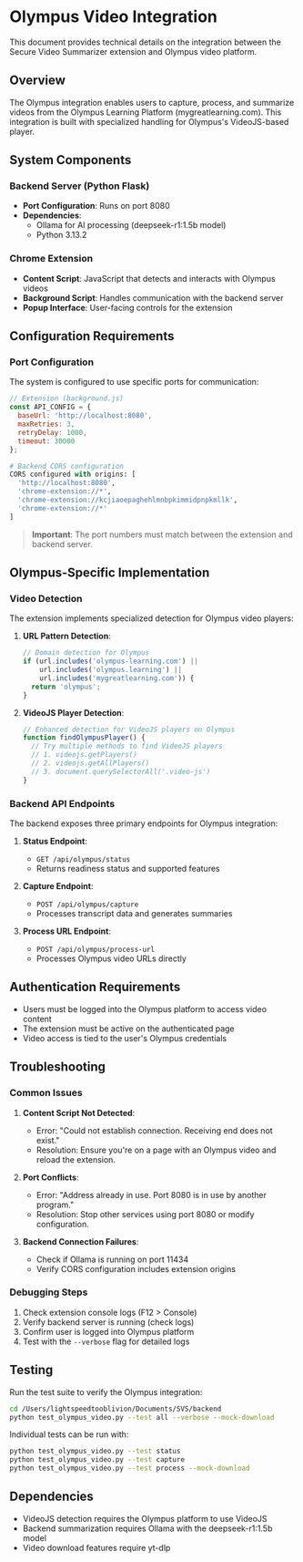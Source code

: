 # Olympus Video Integration

This document provides technical details on the integration between the Secure Video Summarizer extension and Olympus video platform.

## Overview

The Olympus integration enables users to capture, process, and summarize videos from the Olympus Learning Platform (mygreatlearning.com). This integration is built with specialized handling for Olympus's VideoJS-based player.

## System Components

### Backend Server (Python Flask)

- **Port Configuration**: Runs on port 8080
- **Dependencies**: 
  - Ollama for AI processing (deepseek-r1:1.5b model)
  - Python 3.13.2

### Chrome Extension

- **Content Script**: JavaScript that detects and interacts with Olympus videos
- **Background Script**: Handles communication with the backend server
- **Popup Interface**: User-facing controls for the extension

## Configuration Requirements

### Port Configuration

The system is configured to use specific ports for communication:

```javascript
// Extension (background.js)
const API_CONFIG = {
  baseUrl: 'http://localhost:8080',
  maxRetries: 3,
  retryDelay: 1000,
  timeout: 30000
};
```

```python
# Backend CORS configuration
CORS configured with origins: [
  'http://localhost:8080', 
  'chrome-extension://*', 
  'chrome-extension://kcjiaoepaghehlmnbpkimmidpnpkmllk', 
  'chrome-extension://*'
]
```

> **Important**: The port numbers must match between the extension and backend server.

## Olympus-Specific Implementation

### Video Detection

The extension implements specialized detection for Olympus video players:

1. **URL Pattern Detection**:
   ```javascript
   // Domain detection for Olympus
   if (url.includes('olympus-learning.com') || 
       url.includes('olympus.learning') || 
       url.includes('mygreatlearning.com')) {
     return 'olympus';
   }
   ```

2. **VideoJS Player Detection**:
   ```javascript
   // Enhanced detection for VideoJS players on Olympus
   function findOlympusPlayer() {
     // Try multiple methods to find VideoJS players
     // 1. videojs.getPlayers()
     // 2. videojs.getAllPlayers()
     // 3. document.querySelectorAll('.video-js')
   }
   ```

### Backend API Endpoints

The backend exposes three primary endpoints for Olympus integration:

1. **Status Endpoint**: 
   - `GET /api/olympus/status`
   - Returns readiness status and supported features

2. **Capture Endpoint**:
   - `POST /api/olympus/capture`
   - Processes transcript data and generates summaries

3. **Process URL Endpoint**:
   - `POST /api/olympus/process-url`
   - Processes Olympus video URLs directly

## Authentication Requirements

- Users must be logged into the Olympus platform to access video content
- The extension must be active on the authenticated page
- Video access is tied to the user's Olympus credentials

## Troubleshooting

### Common Issues

1. **Content Script Not Detected**:
   - Error: "Could not establish connection. Receiving end does not exist."
   - Resolution: Ensure you're on a page with an Olympus video and reload the extension.

2. **Port Conflicts**:
   - Error: "Address already in use. Port 8080 is in use by another program."
   - Resolution: Stop other services using port 8080 or modify configuration.

3. **Backend Connection Failures**:
   - Check if Ollama is running on port 11434
   - Verify CORS configuration includes extension origins

### Debugging Steps

1. Check extension console logs (F12 > Console)
2. Verify backend server is running (check logs)
3. Confirm user is logged into Olympus platform
4. Test with the `--verbose` flag for detailed logs

## Testing

Run the test suite to verify the Olympus integration:

```bash
cd /Users/lightspeedtooblivion/Documents/SVS/backend
python test_olympus_video.py --test all --verbose --mock-download
```

Individual tests can be run with:
```bash
python test_olympus_video.py --test status
python test_olympus_video.py --test capture
python test_olympus_video.py --test process --mock-download
```

## Dependencies

- VideoJS detection requires the Olympus platform to use VideoJS
- Backend summarization requires Ollama with the deepseek-r1:1.5b model
- Video download features require yt-dlp 